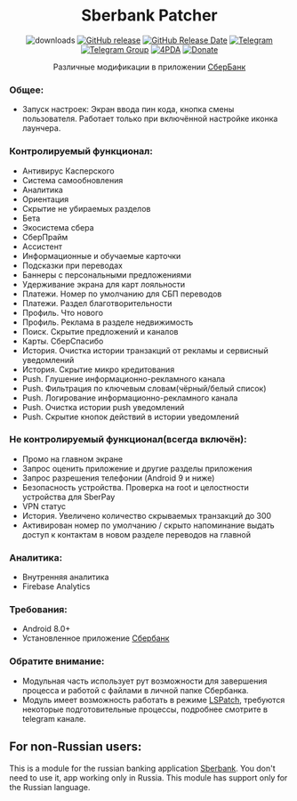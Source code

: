 <div align="center">
<h1>Sberbank Patcher</h1>

![downloads](https://img.shields.io/github/downloads/Xposed-Modules-Repo/ru.bluecat.sberbankpatcher/total)
[![GitHub release](https://img.shields.io/github/v/release/Xposed-Modules-Repo/ru.bluecat.sberbankpatcher)](https://github.com/Xposed-Modules-Repo/ru.bluecat.sberbankpatcher/releases)
[![GitHub Release Date](https://img.shields.io/github/release-date/Xposed-Modules-Repo/ru.bluecat.sberbankpatcher)](https://github.com/Xposed-Modules-Repo/ru.bluecat.sberbankpatcher/releases)
[![Telegram](https://img.shields.io/badge/Telegram-Channel-blue.svg?logo=telegram)](https://t.me/lsposed_workshop)
[![Telegram Group](https://img.shields.io/badge/Telegram-Group-blue.svg?logo=telegram)](https://t.me/lsposed_workshop_forum)
[![4PDA](https://img.shields.io/badge/4PDA-Topic-blue)](https://4pda.to/forum/index.php?showtopic=603033&view=findpost&p=123542189)
[![Donate](https://img.shields.io/badge/Donate_Form-blue)](https://pay.cloudtips.ru/p/85f8cf00)

<p>Различные модификации в приложении <a href="https://www.rustore.ru/catalog/app/ru.sberbankmobile">СберБанк</a></p>
</div>

### Общее:
- Запуск настроек: Экран ввода пин кода, кнопка смены пользователя. Работает только при включённой настройке иконка лаунчера.

### Контролируемый функционал:
- Антивирус Касперского
- Система самообновления
- Аналитика
- Ориентация
- Скрытие не убираемых разделов
- Бета
- Экосистема сбера
- СберПрайм
- Ассистент
- Информационные и обучаемые карточки
- Подсказки при переводах
- Баннеры с персональными предложениями
- Удерживание экрана для карт лояльности
- Платежи. Номер по умолчанию для СБП переводов
- Платежи. Раздел благотворительности
- Профиль. Что нового
- Профиль. Реклама в разделе недвижимость
- Поиск. Скрытие предложений и каналов
- Карты. СберСпасибо
- История. Очистка истории транзакций от рекламы и сервисный уведомлений
- История. Скрытие микро кредитования
- Push. Глушение информационно-рекламного канала
- Push. Фильтрация по ключевым словам(чёрный/белый список)
- Push. Логирование информационно-рекламного канала
- Push. Очистка истории push уведомлений
- Push. Скрытие кнопок действий в истории уведомлений

### Не контролируемый функционал(всегда включён):
- Промо на главном экране
- Запрос оценить приложение и другие разделы приложения
- Запрос разрешения телефонии (Android 9 и ниже)
- Безопасность устройства. Проверка на root и целостности устройства для SberPay
- VPN статус
- История. Увеличено количество скрываемых транзакций до 300
- Активирован номер по умолчанию / скрыто напоминание выдать доступ к контактам  в новом разделе переводов на главной

### Аналитика:
- Внутренняя аналитика
- Firebase Analytics

### Требования:
- Android 8.0+
- Установленное приложение [Сбербанк](https://www.rustore.ru/catalog/app/ru.sberbankmobile)

### Обратите внимание:
- Модульная часть использует рут возможности для завершения процесса и работой с файлами в личной папке Сбербанка.
- Модуль имеет возможность работать в режиме [LSPatch](https://github.com/JingMatrix/LSPatch), требуются некоторые подготовительные процессы, подробнее смотрите в telegram канале.

## For non-Russian users:
This is a module for the russian banking application [Sberbank](https://www.rustore.ru/catalog/app/ru.sberbankmobile). You don't need to use it, app working only in Russia. This module has support only for the Russian language.
